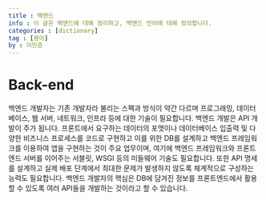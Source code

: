 ```yaml
---
title : 백엔드
info : 이 글은 백엔드에 대해 정리하고, 백엔드 언어에 대해 정의합니다.
categories : [dictionary]
tag : [용어]
by : 이민준
---
```


# Back-end
백엔드 개발자는 기존 개발자라 불리는 스펙과 방식이 약간 다르며 프로그래밍, 데이터베이스, 웹 서버, 네트워크, 인프라 등에 대한 기술이 필요합니다. 백엔드 개발은 API 개발이 주가 됩니다. 프론트에서 요구하는 데이터의 포맷이나 데이터베이스 입출력 및 다양한 비즈니스 프로세스를 코드로 구현하고 이를 위한 DB를 설계하고 백엔드 프레임워크를 이용하여 앱을 구현하는 것이 주요 업무이며, 여기에 백엔드 프레임워크와 프론트엔드 서버를 이어주는 서블릿, WSGI 등의 미들웨어 기술도 필요합니다.
또한 API 명세를 설계하고 실제 배포 단계에서 최대한 문제가 발생하지 않도록 체계적으로 구성하는 능력도 필요합니다. 백엔드 개발자의 핵심은 DB에 담겨진 정보를 프론트엔드에서 활용할 수 있도록 여러 API들을 개발하는 것이라고 할 수 있습니다.

